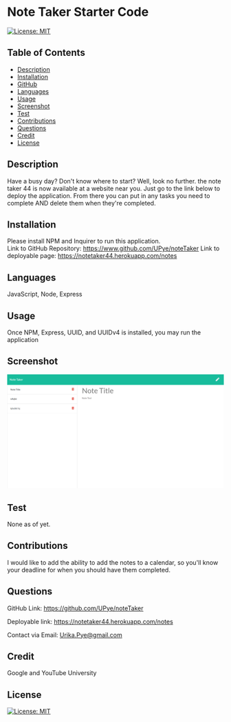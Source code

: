 # Note Taker Starter Code

   [![License: MIT](https://img.shields.io/badge/License-MIT-yellow.svg)](https://opensource.org/licenses/MIT)

  ## Table of Contents 
  
  * [Description](#description)
  * [Installation](#installation)
  * [GitHub](#github)
  * [Languages](#languages)
  * [Usage](#usage)
  * [Screenshot](#screenshot)
  * [Test](#test)
  * [Contributions](#contributions)
  * [Questions](#questions)
  * [Credit](#credit)
  * [License](#license)
  
  ## Description

Have a busy day? Don't know where to start? Well, look no further. the note taker 44 is now available at a website near you. Just go to the link below to deploy the application. From there you can put in any tasks you need to complete AND delete them when they're completed.

  ## Installation

  Please install NPM and Inquirer to run this application.  
  Link to GitHub Repository: https://www.github.com/UPye/noteTaker
  Link to deployable page: https://notetaker44.herokuapp.com/notes
  
  ## Languages
  
  JavaScript, Node, Express
  
  ## Usage

  Once NPM, Express, UUID, and UUIDv4 is installed, you may run the application 

  ## Screenshot
    
  ![noteTaker](./public/assets/imgs/screenshot.png)

  ## Test

  None as of yet.

  ## Contributions

  I would like to add the ability to add the notes to a calendar, so you'll know your deadline for when you should have them completed.

  ## Questions  

  GitHub Link: https://github.com/UPye/noteTaker

  Deployable link: https://notetaker44.herokuapp.com/notes
  
  Contact via Email: Urika.Pye@gmail.com

  ## Credit
  Google and YouTube University

  ## License
  [![License: MIT](https://img.shields.io/badge/License-MIT-yellow.svg)](https://opensource.org/licenses/MIT)
